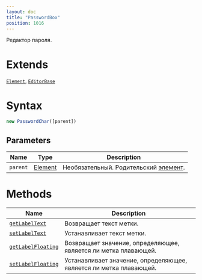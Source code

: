 ```yaml
---
layout: doc
title: "PasswordBox"
position: 1016
---
```


Редактор пароля.

# Extends

[`Element`](../../Core/Elements/Element), [`EditorBase`](../EditorBase/)

# Syntax

```js
new PasswordChar([parent])
```

## Parameters

|Name|Type|Description|
|----|----|-----------|
|`parent`|[Element](../../Core/Elements/Element)|Необязательный. Родительский [элемент](../../Core/Elements/Element/).|

# Methods

|Name|Description|
|----|-----------|
|[`getLabelText`](PasswordBox.getLabelText/)|Возвращает текст метки.|
|[`setLabelText`](PasswordBox.setLabelText/)|Устанавливает текст метки.|
|[`getLabelFloating`](PasswordBox.getLabelFloating/)|Возвращает значение, определяющее, является ли метка плавающей.|
|[`setLabelFloating`](PasswordBox.setLabelFloating/)|Устанавливает значение, определяющее, является ли метка плавающей.|
